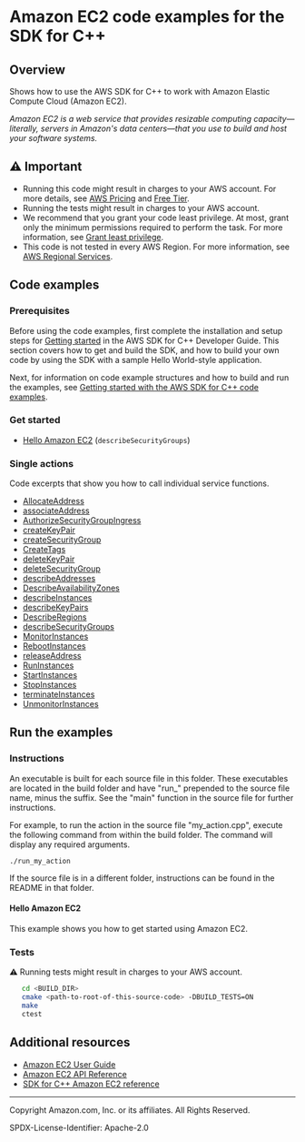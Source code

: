 # Amazon EC2 code examples for the SDK for C++

## Overview

Shows how to use the AWS SDK for C++ to work with Amazon Elastic Compute Cloud (Amazon EC2).

<!--custom.overview.start-->
<!--custom.overview.end-->

_Amazon EC2 is a web service that provides resizable computing capacity—literally, servers in Amazon's data centers—that you use to build and host your software systems._

## ⚠ Important

* Running this code might result in charges to your AWS account. For more details, see [AWS Pricing](https://aws.amazon.com/pricing/) and [Free Tier](https://aws.amazon.com/free/).
* Running the tests might result in charges to your AWS account.
* We recommend that you grant your code least privilege. At most, grant only the minimum permissions required to perform the task. For more information, see [Grant least privilege](https://docs.aws.amazon.com/IAM/latest/UserGuide/best-practices.html#grant-least-privilege).
* This code is not tested in every AWS Region. For more information, see [AWS Regional Services](https://aws.amazon.com/about-aws/global-infrastructure/regional-product-services).

<!--custom.important.start-->
<!--custom.important.end-->

## Code examples

### Prerequisites



Before using the code examples, first complete the installation and setup steps
for [Getting started](https://docs.aws.amazon.com/sdk-for-cpp/v1/developer-guide/getting-started.html) in the AWS SDK for
C++ Developer Guide.
This section covers how to get and build the SDK, and how to build your own code by using the SDK with a
sample Hello World-style application.

Next, for information on code example structures and how to build and run the examples, see [Getting started with the AWS SDK for C++ code examples](https://docs.aws.amazon.com/sdk-for-cpp/v1/developer-guide/getting-started-code-examples.html).


<!--custom.prerequisites.start-->
<!--custom.prerequisites.end-->

### Get started

- [Hello Amazon EC2](hello_ec2/CMakeLists.txt#L4) (`describeSecurityGroups`)


### Single actions

Code excerpts that show you how to call individual service functions.

- [AllocateAddress](allocate_address.cpp#L43)
- [associateAddress](allocate_address.cpp#L58)
- [AuthorizeSecurityGroupIngress](allocate_address.cpp#L39)
- [createKeyPair](create_key_pair.cpp#L33)
- [createSecurityGroup](create_security_group.cpp#L59)
- [CreateTags](run_instances.cpp#L72)
- [deleteKeyPair](delete_key_pair.cpp#L34)
- [deleteSecurityGroup](delete_security_group.cpp#L32)
- [describeAddresses](describe_addresses.cpp#L33)
- [DescribeAvailabilityZones](describe_regions.cpp#L38)
- [describeInstances](describe_instances.cpp#L33)
- [describeKeyPairs](describe_key_pairs.cpp#L33)
- [DescribeRegions](describe_regions.cpp#L41)
- [describeSecurityGroups](describe_security_groups.cpp#L34)
- [MonitorInstances](monitor_instance.cpp#L35)
- [RebootInstances](reboot_instance.cpp#L32)
- [releaseAddress](release_address.cpp#L31)
- [RunInstances](run_instances.cpp#L44)
- [StartInstances](start_stop_instance.cpp#L38)
- [StopInstances](start_stop_instance.cpp#L84)
- [terminateInstances](terminate_instances.cpp#L30)
- [UnmonitorInstances](monitor_instance.cpp#L82)


<!--custom.examples.start-->
<!--custom.examples.end-->

## Run the examples

### Instructions

An executable is built for each source file in this folder. These executables are located in the build folder and have
"run_" prepended to the source file name, minus the suffix. See the "main" function in the source file for further instructions.

For example, to run the action in the source file "my_action.cpp", execute the following command from within the build folder. The command
will display any required arguments.

```
./run_my_action
```

If the source file is in a different folder, instructions can be found in the README in that
folder.

<!--custom.instructions.start-->
<!--custom.instructions.end-->

#### Hello Amazon EC2

This example shows you how to get started using Amazon EC2.



### Tests

⚠ Running tests might result in charges to your AWS account.



```sh
   cd <BUILD_DIR>
   cmake <path-to-root-of-this-source-code> -DBUILD_TESTS=ON
   make
   ctest
```


<!--custom.tests.start-->
<!--custom.tests.end-->

## Additional resources

- [Amazon EC2 User Guide](https://docs.aws.amazon.com/AWSEC2/latest/UserGuide/concepts.html)
- [Amazon EC2 API Reference](https://docs.aws.amazon.com/AWSEC2/latest/APIReference/Welcome.html)
- [SDK for C++ Amazon EC2 reference](https://sdk.amazonaws.com/cpp/api/LATEST/aws-cpp-sdk-ec2/html/annotated.html)

<!--custom.resources.start-->
<!--custom.resources.end-->

---

Copyright Amazon.com, Inc. or its affiliates. All Rights Reserved.

SPDX-License-Identifier: Apache-2.0